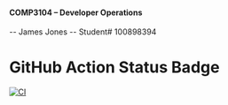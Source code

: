 #### COMP3104 – Developer Operations
-- James Jones 
-- Student# 100898394

# GitHub Action Status Badge
[![CI](https://github.com/JamesJones-compsci/COMP3104/actions/workflows/ci.yml/badge.svg)](https://github.com/JamesJones-compsci/COMP3104/actions/workflows/ci.yml)
